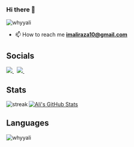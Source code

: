 ### Hi there 👋

<p align="left"> <img src="https://komarev.com/ghpvc/?username=whyyali&label=Profile%20views&color=e4740c&style=flat" alt="whyyali" /> </p>

- 📫 How to reach me **imaliraza10@gmail.com**

## Socials
[![](https://api.iconify.design/fa-brands:linkedin.svg?height=30&color=%23313131) ](https://www.linkedin.com/in/imaliraza10/)&nbsp;&nbsp;[![](https://api.iconify.design/fa-brands:github.svg?height=30&color=%23313131) ](https://github.com/whyyali)&nbsp;&nbsp;

## Stats
<a href="https://github.com/whyyali">
  <img align="center" src="https://github-readme-stats.vercel.app/api?username=whyyali&show_icons=true&line_height=27&count_private=true&title_color=e4740c&text_color=c9cacc&icon_color=e4740c&bg_color=1d1f21" alt="Ali's GitHub Stats" />
</a>
<a href="https://github.com/whyyali">
  <img align="left" alt="streak" src="http://github-readme-streak-stats.herokuapp.com?user=whyyali&theme=dark" />
</a>

## Languages
<a href="https://github.com/whyyali" style="flex: 1 1 48%;margin-top: 10px; ">
  <img align="left" height="" src="https://github-readme-stats.vercel.app/api/top-langs/?username=whyyali&layout=compact&theme=dark" alt="whyyali" />
</a>
